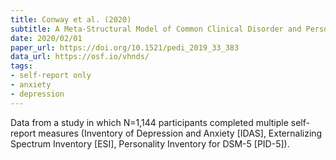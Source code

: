 ```yaml
---
title: Conway et al. (2020)
subtitle: A Meta-Structural Model of Common Clinical Disorder and Personality Disorder Symptoms
date: 2020/02/01
paper_url: https://doi.org/10.1521/pedi_2019_33_383
data_url: https://osf.io/vhnds/
tags:
- self-report only
- anxiety
- depression
---
```


Data from a study in which N=1,144 participants completed multiple self-report measures (Inventory of Depression and Anxiety [IDAS], Externalizing Spectrum Inventory [ESI], Personality Inventory for DSM-5 [PID-5]).
